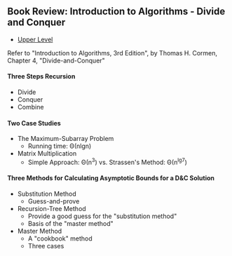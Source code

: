 ## Book Review: Introduction to Algorithms - Divide and Conquer

- [Upper Level](README.md)

Refer to "Introduction to Algorithms, 3rd Edition", by Thomas H. Cormen, Chapter 4, "Divide-and-Conquer"

#### Three Steps Recursion

- Divide
- Conquer
- Combine

#### Two Case Studies

- The Maximum-Subarray Problem
  - Running time: Θ(nlgn)
- Matrix Multiplication
  - Simple Approach: Θ(n<sup>3</sup>) vs. Strassen's Method: Θ(n<sup>lg7</sup>)

#### Three Methods for Calculating Asymptotic Bounds for a D&C Solution

- Substitution Method
  - Guess-and-prove
- Recursion-Tree Method
  - Provide a good guess for the "substitution method"
  - Basis of the "master method"
- Master Method
  - A "cookbook" method
  - Three cases
